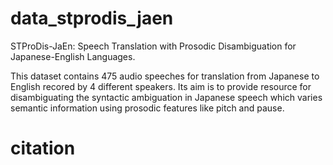 # data_stprodis_jaen
STProDis-JaEn: Speech Translation with Prosodic Disambiguation for Japanese-English Languages.

This dataset contains 475 audio speeches for translation from Japanese to English recored by 4 different speakers. Its aim is to provide resource for disambiguating the syntactic ambiguation in Japanese speech which varies semantic information using prosodic features like pitch and pause.
# citation
